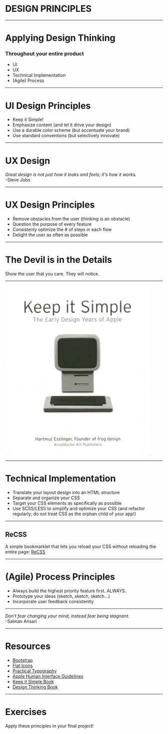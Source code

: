 # DESIGN PRINCIPLES

---

# Applying Design Thinking
### Throughout your entire product

* UI
* UX
* Technical Implementation
* (Agile) Process

---

# UI Design Principles

* Keep it Simple!
* Emphasize content (and let it drive your design)
* Use a durable color scheme (but accentuate your brand)
* Use standard conventions (but selectively innovate)

---

# UX Design

*Great design is not just how it looks and feels; it's how it works.*<br/>-Steve Jobs

---

# UX Design Principles

* Remove obstacles from the user (thinking is an obstacle)
* Question the purpose of every feature
* Consistenly optimize the # of steps in each flow
* Delight the user as often as possible

---
# The Devil is in the Details

Show the user that you care. They will notice.

---

![Keep it simple](/images/slides/15A/keep-it-simple.jpg)

---

# Technical Implementation

* Translate your layout design into an HTML structure
* Separate and organize your CSS
* Target your CSS elements as specifically as possible
* Use SCSS/LESS to simplify and optimize your CSS (and refactor regularly; do not treat CSS as the orphan child of your app!)

---

## ReCSS

A simple bookmarklet that lets you reload your CSS without reloading the entire page: [ReCSS](http://david.dojotoolkit.org/recss.html)

---

# (Agile) Process Principles

- Always build the highest priority feature first. ALWAYS.
- Prototype your ideas (sketch, sketch, sketch...)
- Incorporate user feedback consistently

---

*Don't fear changing your mind; instead fear being stagnant.*<br/>-Salman Ansari

---
# Resources

* [Bootstrap](http://getbootstrap.com/)
* [Flat Icons](http://www.flaticon.com/)
* [Practical Typography](http://practicaltypography.com/)
* [Apple Human Interface Guidelines](https://developer.apple.com/library/ios/documentation/userexperience/conceptual/MobileHIG/Principles.html#//apple_ref/doc/uid/TP40006556-CH4-SW1)
* [Keep it Simple Book](http://www.amazon.com/Keep-It-Simple-Early-Design/dp/3897904071)
* [Design Thinking Book](http://www.amazon.com/Designing-Growth-Thinking-Managers-Publishing/dp/0231158386/ref=sr_1_1?s=books&ie=UTF8&qid=1402648096&sr=1-1&keywords=designing+for+growth)

---

# Exercises

Apply these principles in your final project!
